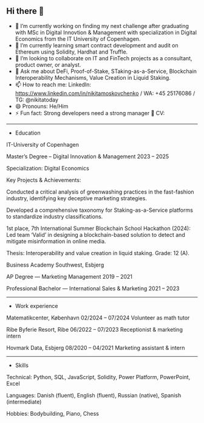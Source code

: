 ## Hi there 👋


- 🔭 I’m currently working on finding my next challenge after graduating with MSc in Digital Innovtion & Management with specialization in Digital Economics from the IT University of Copenhagen.
- 🌱 I’m currently learning smart contract development and audit on Ethereum using Solidity, Hardhat and Truffle.
- 👯 I’m looking to collaborate on IT and FinTech projects as a consultant, product owner, or analyst.
- 💬 Ask me about DeFi, Proof-of-Stake, STaking-as-a-Service, Blockchain Interoperability Mechanisms, Value Creation in Liquid Staking.
- 📫 How to reach me: LinkedIn: https://www.linkedin.com/in/nikitamoskovchenko /  WA: +45 25176086 /  TG: @nikitatoday 
- 😄 Pronouns: He/Him
- ⚡ Fun fact: Strong developers need a strong manager 💪
CV:
__________________________________________________________________________________________________________________________________________________________________________________________
- Education


IT-University of Copenhagen							


Master’s Degree – Digital Innovation & Management 		         2023 – 2025


Specialization: Digital Economics


Key Projects & Achievements: 


Conducted a critical analysis of greenwashing practices in the fast-fashion industry, identifying key deceptive marketing strategies.


Developed a comprehensive taxonomy for Staking-as-a-Service platforms to standardize industry classifications.


1st place, 7th International Summer Blockchain School Hackathon (2024): Led team ‘Valid’ in designing a blockchain-based solution to detect and mitigate misinformation in online media.


Thesis: Interoperability and value creation in liquid staking. Grade: 12 (A).



Business Academy Southwest, Esbjerg		


AP Degree — Marketing Management				  	                    2019 – 2021


Professional Bachelor — International Sales & Marketing		      2021 – 2023


__________________________________________________________________________________________________________________________________________________________________________________________
- Work experience

  
Matematikcenter, København				                        		02/2024 – 07/2024      Volunteer as math tutor


Ribe Byferie Resort, Ribe							                        06/2022 – 07/2023       Receptionist & marketing intern


Hovmark Data, Esbjerg						                             	08/2020 – 04/2021       Marketing assistant & intern 

___________________________________________________________________________________________________________________________________________________________________________________________
- Skills

  
Technical:
Python, SQL,
JavaScript, Solidity, 
Power Platform,
PowerPoint, Excel

Languages:
Danish (fluent),
English (fluent),
Russian (native),
Spanish (intermediate)

Hobbies:
Bodybuilding, Piano, Chess 

